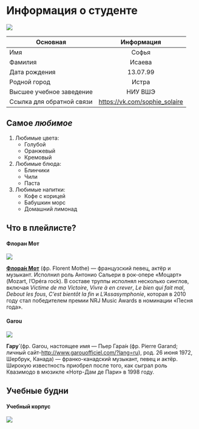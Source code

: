 # **Информация о студенте** 


![](https://vk.vkfaces.com/841533/v841533597/b696/HTa7QEgaVkY.jpg)

Основная|Информация 
---|:---:
Имя|Софья
Фамилия|Исаева
Дата рождения|13.07.99 
Родной город|Истра 
Высшее учебное заведение|НИУ ВШЭ 
Ссылка для обратной связи|<https://vk.com/sophie_solaire>

## **Самое _любимое_**
1. Любимые цвета:
    + Голубой
    + Оранжевый
    + Кремовый
2. Любимые блюда:
    + Блинчики
    + Чили
    + Паста
3. Любимые напитки:
    + Кофе с корицей
    + Бабушкин морс
    + Домашний лимонад
    
## Что в плейлисте?

#### **Флоран Мот**


![](https://i.concertwith.me/artists/5dc361d965d792b4f390c805bf40c182.jpg)

[**Флора́н Мот**](https://www.instagram.com/florentmothe/) (фр. Florent Mothe) — французский певец, актёр и музыкант. Исполнил роль Антонио Сальери в рок-опере «Моцарт» (Mozart, l’Opéra rock). В составе труппы исполнял несколько синглов, включая _Victime de ma Victoire_, _Vivre à en crever_, _Le bien qui fait mal_, _Debout les fous_, _C’est bientôt la fin_ и _L’Assasymphonie_, которая в 2010 году стал победителем премии NRJ Music Awards в номинации «Песня года».

#### **Garou**
![](https://i.scdn.co/image/5da7572764182840f9ba44f8489842aea351a424)

**Гару́** (фр. Garou, настоящее имя — Пьер Гара́н (фр. Pierre Garand; личный сайт-<http://www.garouofficiel.com/?lang=ru>), род. 26 июня 1972, Шербрук, Канада) — франко-канадский музыкант, певец и актёр. Широкую известность приобрел после того, как сыграл роль Квазимодо в мюзикле «Нотр-Дам де Пари» в 1998 году.


## Учебные будни

#### Учебный корпус
![](https://www.hse.ru/data/2014/12/02/1104482269/21.%20Старая%20Басманная.%20д21.4с1.%2029.03.14.01..jpg)


    
